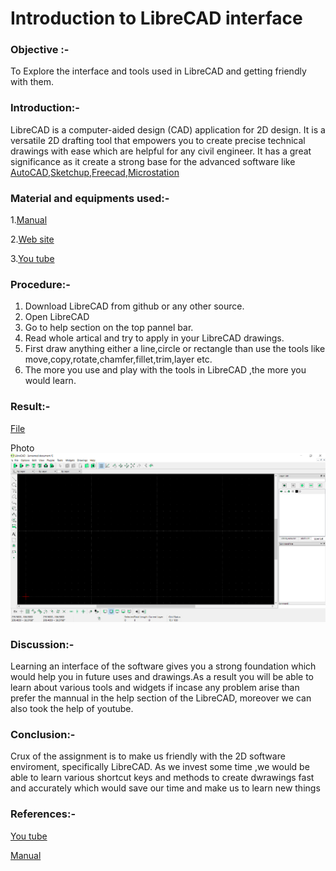 # Introduction to LibreCAD interface
### Objective :- 
To Explore the interface and tools used in LibreCAD and getting friendly with them.
### Introduction:-
LibreCAD is a computer-aided design (CAD) application for 2D design. It is a versatile 2D drafting tool that empowers you to create precise technical drawings with ease which are helpful for any civil engineer. It has a great significance as it create a strong base for the advanced software like [AutoCAD](https://en.wikipedia.org/wiki/AutoCAD),[Sketchup](https://en.wikipedia.org/wiki/SketchUp),[Freecad](https://en.wikipedia.org/wiki/FreeCAD),[Microstation](https://en.wikipedia.org/wiki/Microstation)
### Material and equipments used:-
1.[Manual](https://docs.librecad.org/en/latest/)

2.[Web site](https://wiki.librecad.org/index.php/User_Interface)

3.[You tube](https://www.youtube.com/watch?v=COglpXQdnys)
### Procedure:-
 1. Download LibreCAD from github or any other source.
 2. Open LibreCAD
 3. Go to help section on the top pannel bar.
 4. Read whole artical and try to apply in your LibreCAD drawings.
 5. First draw anything either a line,circle or rectangle than use the tools like move,copy,rotate,chamfer,fillet,trim,layer etc.
 6. The more you use and play with the tools in LibreCAD ,the more you would learn.
 
### Result:-
[File](https://github.com/Webby07/CADBIM/blob/main/2114045/LibreCAD/LibreCAD.dxf)

Photo
![Photo](https://github.com/Webby07/Piyush-2114045/blob/main/Photos/LibreCAD.png)
 
### Discussion:-
Learning an interface of the software gives you a strong foundation which would help you in future uses and drawings.As a result you will be able to learn about various tools and widgets if incase any problem arise than prefer the mannual in the help section of the LibreCAD, moreover we can also took the help of youtube.

### Conclusion:-
Crux of the assignment is to make us friendly with the 2D software enviroment, specifically LibreCAD.
As we invest some time ,we would be able to learn various shortcut keys and methods to create dwrawings fast and accurately which would save our time and make us to learn new things 

### References:-
[You tube](https://www.youtube.com/watch?v=COglpXQdnys)

[Manual](https://docs.librecad.org/en/latest/)
